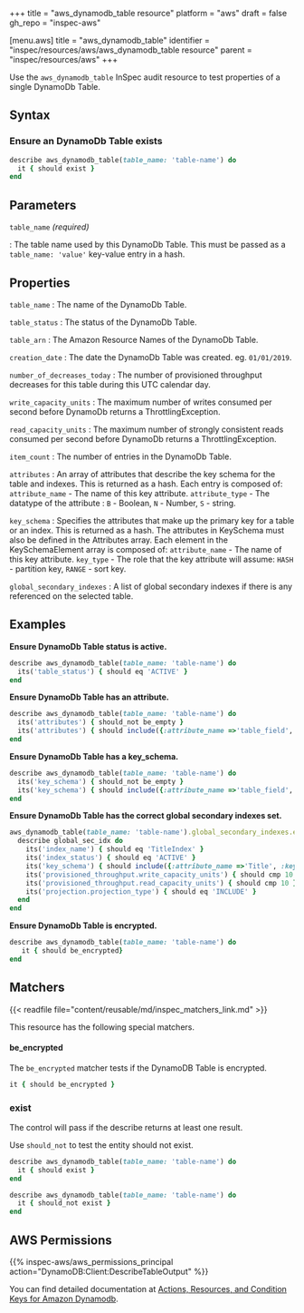 +++
title = "aws_dynamodb_table resource"
platform = "aws"
draft = false
gh_repo = "inspec-aws"

[menu.aws]
title = "aws_dynamodb_table"
identifier = "inspec/resources/aws/aws_dynamodb_table resource"
parent = "inspec/resources/aws"
+++

Use the `aws_dynamodb_table` InSpec audit resource to test properties of a single DynamoDb Table.

## Syntax

### Ensure an DynamoDb Table exists

```ruby
describe aws_dynamodb_table(table_name: 'table-name') do
  it { should exist }
end
```

## Parameters

`table_name` _(required)_

: The table name used by this DynamoDb Table. This must be passed as a `table_name: 'value'` key-value entry in a hash.

## Properties

`table_name`
: The name of the DynamoDb Table.

`table_status`
: The status of the DynamoDb Table.

`table_arn`
: The Amazon Resource Names of the DynamoDb Table.

`creation_date`
: The date the DynamoDb Table was created. eg. `01/01/2019`.

`number_of_decreases_today`
: The number of provisioned throughput decreases for this table during this UTC calendar day.

`write_capacity_units`
: The maximum number of writes consumed per second before DynamoDb returns a ThrottlingException.

`read_capacity_units`
: The maximum number of strongly consistent reads consumed per second before DynamoDb returns a ThrottlingException.

`item_count`
: The number of entries in the  DynamoDb Table.

`attributes`
: An array of attributes that describe the key schema for the table and indexes. This is returned as a hash. Each entry is composed of: `attribute_name` - The name of this key attribute. `attribute_type` - The datatype of the attribute : `B` - Boolean, `N` - Number, `S` - string.

`key_schema`
: Specifies the attributes that make up the primary key for a table or an index. This is returned as a hash. The attributes in KeySchema must also be defined in the Attributes array. Each element in the KeySchemaElement array is composed of: `attribute_name` - The name of this key attribute. `key_type` - The role that the key attribute will assume: `HASH` - partition key, `RANGE` - sort key.

`global_secondary_indexes`
: A list of global secondary indexes if there is any referenced on the selected table.

## Examples

**Ensure DynamoDb Table status is active.**

```ruby
describe aws_dynamodb_table(table_name: 'table-name') do
  its('table_status') { should eq 'ACTIVE' }
end
```

**Ensure DynamoDb Table has an attribute.**

```ruby
describe aws_dynamodb_table(table_name: 'table-name') do
  its('attributes') { should_not be_empty }
  its('attributes') { should include({:attribute_name =>'table_field', :attribute_type =>'N'}) }
end
```

**Ensure DynamoDb Table has a key_schema.**

```ruby
describe aws_dynamodb_table(table_name: 'table-name') do
  its('key_schema') { should_not be_empty }
  its('key_schema') { should include({:attribute_name =>'table_field', :key_type =>'HASH'}) }
end
```

**Ensure DynamoDb Table has the correct global secondary indexes set.**

```ruby
aws_dynamodb_table(table_name: 'table-name').global_secondary_indexes.each do |global_sec_idx|
  describe global_sec_idx do
    its('index_name') { should eq 'TitleIndex' }
    its('index_status') { should eq 'ACTIVE' }
    its('key_schema') { should include({:attribute_name =>'Title', :key_type =>'HASH'}) }
    its('provisioned_throughput.write_capacity_units') { should cmp 10 }
    its('provisioned_throughput.read_capacity_units') { should cmp 10 }
    its('projection.projection_type') { should eq 'INCLUDE' }
  end
end
```

**Ensure DynamoDb Table is encrypted.**

```ruby
describe aws_dynamodb_table(table_name: 'table-name') do
   it { should be_encrypted}
end
```

## Matchers

{{< readfile file="content/reusable/md/inspec_matchers_link.md" >}}

This resource has the following special matchers.

#### be_encrypted

The `be_encrypted` matcher tests if the DynamoDB Table is encrypted.

```ruby
it { should be_encrypted }
```

### exist

The control will pass if the describe returns at least one result.

Use `should_not` to test the entity should not exist.

```ruby
describe aws_dynamodb_table(table_name: 'table-name') do
  it { should exist }
end
```

```ruby
describe aws_dynamodb_table(table_name: 'table-name') do
  it { should_not exist }
end
```

## AWS Permissions

{{% inspec-aws/aws_permissions_principal action="DynamoDB:Client:DescribeTableOutput" %}}

You can find detailed documentation at [Actions, Resources, and Condition Keys for Amazon Dynamodb](https://docs.aws.amazon.com/IAM/latest/UserGuide/list_amazondynamodb.html).
